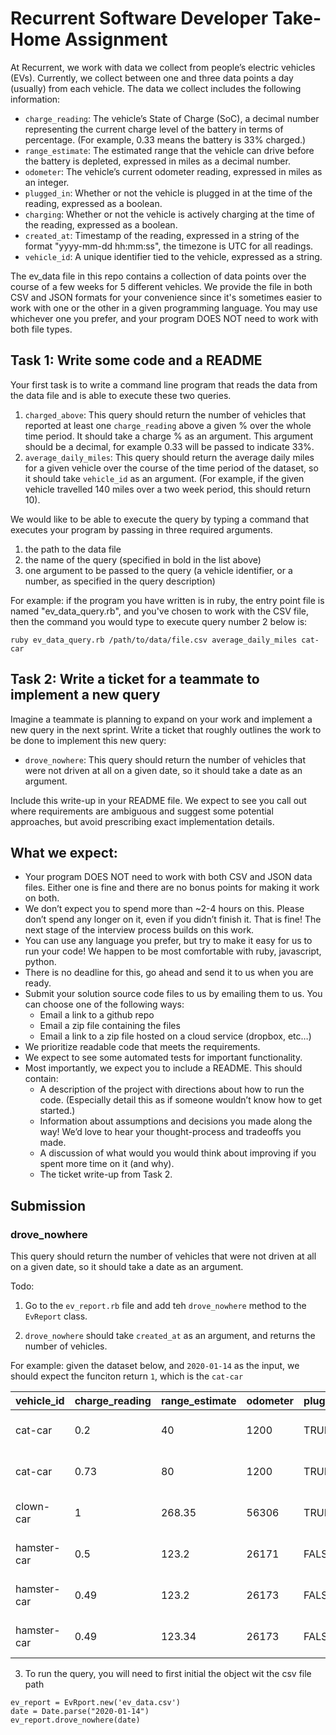 # Recurrent Software Developer Take-Home Assignment

At Recurrent, we work with data we collect from people’s electric vehicles
(EVs). Currently, we collect between one and three data points a day (usually)
from each vehicle. The data we collect includes the following information:

- `charge_reading`: The vehicle’s State of Charge (SoC), a decimal number
  representing the current charge level of the battery in terms of percentage.
  (For example, 0.33 means the battery is 33% charged.)
- `range_estimate`: The estimated range that the vehicle can drive before the
  battery is depleted, expressed in miles as a decimal number.
- `odometer`: The vehicle’s current odometer reading, expressed in miles as an
  integer.
- `plugged_in`: Whether or not the vehicle is plugged in at the time of the
  reading, expressed as a boolean.
- `charging`: Whether or not the vehicle is actively charging at the time of
  the reading, expressed as a boolean.
- `created_at`: Timestamp of the reading, expressed in a string of the format
  "yyyy-mm-dd hh:mm:ss", the timezone is UTC for all readings.
- `vehicle_id`: A unique identifier tied to the vehicle, expressed as a
  string.

The ev_data file in this repo contains a collection of data points over the
course of a few weeks for 5 different vehicles. We provide the file in both
CSV and JSON formats for your convenience since it's sometimes easier to work
with one or the other in a given programming language. You may use whichever
one you prefer, and your program DOES NOT need to work with both file types.

## Task 1: Write some code and a README

Your first task is to write a command line program that reads the data from the
data file and is able to execute these two queries.

1.  `charged_above`: This query should return the number of vehicles that
    reported at least one `charge_reading` above a given % over the whole time
    period. It should take a charge % as an argument. This argument should be a
    decimal, for example 0.33 will be passed to indicate 33%.
2.  `average_daily_miles`: This query should return the average daily miles for
    a given vehicle over the course of the time period of the dataset, so it
    should take `vehicle_id` as an argument. (For example, if the given vehicle
    travelled 140 miles over a two week period, this should return 10).

We would like to be able to execute the query by typing a command that executes
your program by passing in three required arguments.

1.  the path to the data file
2.  the name of the query (specified in bold in the list above)
3.  one argument to be passed to the query (a vehicle identifier, or a number,
    as specified in the query description)

For example: if the program you have written is in ruby, the entry point
file is named "ev_data_query.rb", and you've chosen to work with the CSV
file, then the command you would type to execute query number 2 below is:

```
ruby ev_data_query.rb /path/to/data/file.csv average_daily_miles cat-car
```

## Task 2: Write a ticket for a teammate to implement a new query

Imagine a teammate is planning to expand on your work and implement a new query
in the next sprint. Write a ticket that roughly outlines the work to be done to
implement this new query:

- `drove_nowhere`: This query should return the number of vehicles that were
  not driven at all on a given date, so it should take a date as an argument.

Include this write-up in your README file. We expect to see you call out where
requirements are ambiguous and suggest some potential approaches, but avoid
prescribing exact implementation details.

## What we expect:

- Your program DOES NOT need to work with both CSV and JSON data files. Either
  one is fine and there are no bonus points for making it work on both.
- We don’t expect you to spend more than ~2-4 hours on this. Please don’t
  spend any longer on it, even if you didn’t finish it. That is fine! The next
  stage of the interview process builds on this work.
- You can use any language you prefer, but try to make it easy for us to run
  your code! We happen to be most comfortable with ruby, javascript, python.
- There is no deadline for this, go ahead and send it to us when you are
  ready.
- Submit your solution source code files to us by emailing them to us. You can
  choose one of the following ways:
  - Email a link to a github repo
  - Email a zip file containing the files
  - Email a link to a zip file hosted on a cloud service (dropbox, etc…)
- We prioritize readable code that meets the requirements.
- We expect to see some automated tests for important functionality.
- Most importantly, we expect you to include a README. This should contain:
  - A description of the project with directions about how to run the code.
    (Especially detail this as if someone wouldn’t know how to get started.)
  - Information about assumptions and decisions you made along the way! We’d
    love to hear your thought-process and tradeoffs you made.
  - A discussion of what would you would think about improving if you spent
    more time on it (and why).
  - The ticket write-up from Task 2.


## Submission




### drove_nowhere

This query should return the number of vehicles that were not driven at all on a given date, so it should take a date as an argument.

Todo:

1. Go to the `ev_report.rb` file and add teh `drove_nowhere` method to the `EvReport` class.

2. `drove_nowhere` should take `created_at` as an argument, and returns the number of vehicles.

For example: given the dataset below, and `2020-01-14` as the input, we should expect the funciton return `1`, which is the `cat-car`

| vehicle_id | charge_reading | range_estimate | odometer | plugged_in | charging | created_at |
| --- | --- | --- | --- | --- | --- | --- |
| cat-car | 0.2 | 40  | 1200 | TRUE | TRUE | 2020-01-13 12:01:03 |
| cat-car | 0.73 | 80  | 1200 | TRUE | TRUE | 2020-01-14 22:30:01 |
| clown-car | 1   | 268.35 | 56306 | TRUE | FALSE | 2020-01-04 5:58:52 |
| hamster-car | 0.5 | 123.2 | 26171 | FALSE | FALSE | 2020-01-13 11:52:57 |
| hamster-car | 0.49 | 123.2 | 26173 | FALSE | FALSE | 2020-01-13 13:49:38 |
| hamster-car | 0.49 | 123.34 | 26173 | FALSE | FALSE | 2020-01-14 12:24:08 | 

3. To run the query, you will need to first initial the object wit the csv file path

```
ev_report = EvRport.new('ev_data.csv')
date = Date.parse("2020-01-14")
ev_report.drove_nowhere(date)
```

